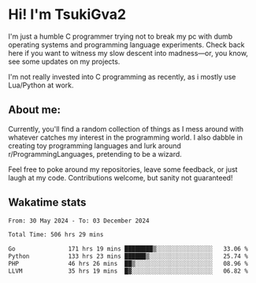 # Hi! I'm TsukiGva2

I'm just a humble C programmer trying not to break my pc with dumb operating systems and programming language experiments. Check back here if you want to witness my slow descent into madness—or, you know, see some updates on my projects.

I'm not really invested into C programming as recently, as i mostly use Lua/Python at work.

## About me:

Currently, you'll find a random collection of things as I mess around with whatever catches my interest in the programming world. I also dabble in creating toy programming languages and lurk around r/ProgrammingLanguages, pretending to be a wizard.

Feel free to poke around my repositories, leave some feedback, or just laugh at my code. Contributions welcome, but sanity not guaranteed!

## Wakatime stats
<!--START_SECTION:waka-->

```txt
From: 30 May 2024 - To: 03 December 2024

Total Time: 506 hrs 29 mins

Go               171 hrs 19 mins ████████▒░░░░░░░░░░░░░░░░   33.06 %
Python           133 hrs 23 mins ██████▒░░░░░░░░░░░░░░░░░░   25.74 %
PHP              46 hrs 26 mins  ██▒░░░░░░░░░░░░░░░░░░░░░░   08.96 %
LLVM             35 hrs 19 mins  █▓░░░░░░░░░░░░░░░░░░░░░░░   06.82 %
```

<!--END_SECTION:waka-->
